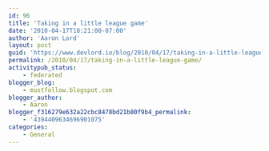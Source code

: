 ```yaml
---
id: 96
title: 'Taking in a little league game'
date: '2010-04-17T18:21:00-07:00'
author: 'Aaron Lord'
layout: post
guid: 'https://www.devlord.io/blog/2010/04/17/taking-in-a-little-league-game/'
permalink: /2010/04/17/taking-in-a-little-league-game/
activitypub_status:
    - federated
blogger_blog:
    - mustfollow.blogspot.com
blogger_author:
    - Aaron
blogger_f316279e632a22cbc8478bd21b80f9b4_permalink:
    - '4394409634696901075'
categories:
    - General
---
```


<p class="mobile-photo"><a href="/blog/wp-content/uploads/2011/10/photo-744386.jpg"><img src="/blog/wp-content/uploads/2011/10/photo-744386.jpg?w=300" border="0" alt="" /></a></p><div class="blogger-post-footer"><img width='1' height='1' src="/blog/taking-in-a-little-league-game/"' /></div>